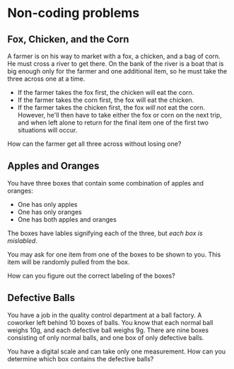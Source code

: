 # Non-coding problems

## Fox, Chicken, and the Corn

A farmer is on his way to market with a fox, a chicken, and a bag of corn. He must cross a river to get there. On the bank of the river is a boat that is big enough only for the farmer and one additional item, so he must take the three across one at a time.

- If the farmer takes the fox first, the chicken will eat the corn.
- If the farmer takes the corn first, the fox will eat the chicken.
- If the farmer takes the chicken first, the fox _will not_ eat the corn. However, he'll then have to take either the fox or corn on the next trip, and when left alone to return for the final item one of the first two situations will occur.

How can the farmer get all three across without losing one?

## Apples and Oranges

You have three boxes that contain some combination of apples and oranges:

- One has only apples
- One has only oranges
- One has both apples and oranges

The boxes have lables signifying each of the three, but _each box is mislabled_.

You may ask for one item from one of the boxes to be shown to you. This item will be randomly pulled from the box.

How can you figure out the correct labeling of the boxes?

## Defective Balls

You have a job in the quality control department at a ball factory. A coworker left behind 10 boxes of balls. You know that each normal ball weighs 10g, and each defective ball weighs 9g. There are nine boxes consisting of only normal balls, and one box of only defective balls.

You have a digital scale and can take only one measurement. How can you determine which box contains the defective balls?